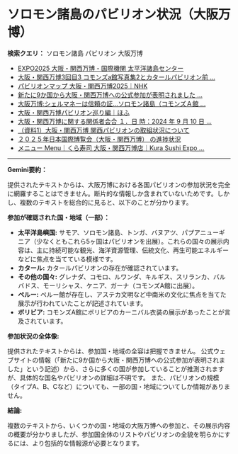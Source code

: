 # ソロモン諸島のパビリオン状況（大阪万博）

**検索クエリ：** ソロモン諸島 パビリオン 大阪万博

- [EXPO2025 大阪・関西万博 - 国際機関 太平洋諸島センター](https://pic.or.jp/featured_word/10255/)
- [大阪・関西万博3回目3 コモンズa館写真集2とカタールパビリオン前 ...](https://ameblo.jp/bomuu/entry-12895014892.html)
- [パビリオンマップ 大阪・関西万博2025｜NHK](https://www3.nhk.or.jp/news/special/osaka_expo/pavilion/)
- [新たに9か国から大阪・関西万博への公式参加が表明されました ...](https://www.expo2025.or.jp/news/news-20220531-01/)
- [大阪万博:シェルマネーは信頼の証…ソロモン諸島（コモンズＡ館 ...](https://www.yomiuri.co.jp/expo2025/now/20250523-OYO1T50009/)
- [大阪・関西万博パビリオン巡り編｜ほふ](https://note.com/matugeya/n/nedf39f8182d6)
- [大阪・関西万博に関する関係者会合 １．日 時：2024 年 9 月 10 日 ...](https://www.cas.go.jp/jp/seisaku/osaka_kansai_banpaku/pdf/r60910_siryou1.pdf)
- [（資料1）大阪・関西万博 関西パビリオンの取組状況について](https://www.kouiki-kansai.jp/material/files/group/3/1-170shiryo1.pdf)
- [２０２５年日本国際博覧会（大阪・関西万博） の進捗状況](https://www.cas.go.jp/jp/seisaku/expo_suisin_honbu/kankei_renraku/dai5/siryou1.pdf)
- [メニュー Menu｜くら寿司 大阪・関西万博店｜Kura Sushi Expo ...](https://www.kurasushi.co.jp/2025expo/store/menu/)


---

**Gemini要約：**

提供されたテキストからは、大阪万博における各国パビリオンの参加状況を完全に網羅することはできません。断片的な情報しか含まれていないためです。しかし、複数のテキストを総合的に見ると、以下のことが分かります。

**参加が確認された国・地域（一部）：**

* **太平洋島嶼国:** サモア、ソロモン諸島、トンガ、バヌアツ、パプアニューギニア（少なくともこれら5ヶ国はパビリオンを出展）。これらの国々の展示内容は、主に持続可能な観光、海洋資源管理、伝統文化、再生可能エネルギーなどに焦点を当てている模様です。
* **カタール:** カタールパビリオンの存在が確認されています。
* **その他の国々:** グレナダ、コモロ、ルワンダ、キルギス、スリランカ、バルバドス、モーリシャス、ケニア、ガーナ（コモンズA館に出展）。
* **ペルー:** ペルー館が存在し、アステカ文明など中南米の文化に焦点を当てた展示が行われていたことが記述されています。
* **ボリビア:** コモンズA館にボリビアのカーニバル衣装の展示があったことが言及されています。


**参加状況の全体像:**

提供されたテキストからは、参加国・地域の全容は把握できません。  公式ウェブサイトの情報（「新たに9か国から大阪・関西万博への公式参加が表明されました」という記述）から、さらに多くの国が参加していることが推測されますが、具体的な国名やパビリオンの詳細は不明です。  また、パビリオンの規模（タイプA、B、Cなど）についても、一部の国・地域についてしか情報がありません。

**結論:**

複数のテキストから、いくつかの国・地域の大阪万博への参加と、その展示内容の概要が分かりましたが、参加国全体のリストやパビリオンの全貌を明らかにするには、より包括的な情報源が必要となります。

